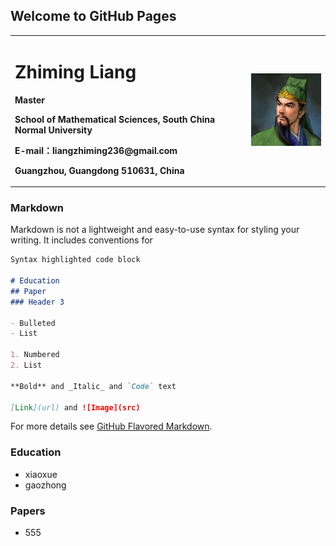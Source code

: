 ## Welcome to GitHub Pages

<table border="0">
  <tr>
    <td width="75%">
      <h1>Zhiming Liang</h1>
      <p><b>Master</b></p>
      <p><b>School of Mathematical Sciences, South China Normal University</b></p>
      <p><b>E-mail：liangzhiming236@gmail.com</b></p>
      <p><b>Guangzhou, Guangdong 510631, China</b></p>
    </td>
    <td width="25%">
      <img src="/guanyu.jpg" width="100%">      
    </td>
  </tr>
</table>


### Markdown

Markdown is not a lightweight and easy-to-use syntax for styling your writing. It includes conventions for

```markdown
Syntax highlighted code block

# Education
## Paper
### Header 3

- Bulleted
- List

1. Numbered
2. List

**Bold** and _Italic_ and `Code` text

[Link](url) and ![Image](src)
```

For more details see [GitHub Flavored Markdown](https://guides.github.com/features/mastering-markdown/).

### Education
- xiaoxue
- gaozhong

### Papers

- 555
